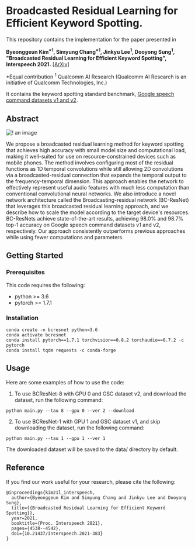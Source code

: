 # Broadcasted Residual Learning for Efficient Keyword Spotting.
This repository contains the implementation for the paper presented in

**Byeonggeun Kim<sup>\*1</sup>, Simyung Chang<sup>\*1</sup>, Jinkyu Lee<sup>1</sup>, Dooyong Sung<sup>1</sup>, "Broadcasted Residual Learning for Efficient Keyword Spotting", Interspeech 2021.** [[ArXiv]](https://arxiv.org/abs/2106.04140)

*Equal contribution
<sup>1</sup> Qualcomm AI Research (Qualcomm AI Research is an initiative of Qualcomm Technologies, Inc.)

It contains the keyword spotting standard benchmark, [Google speech command datasets v1 and v2](https://arxiv.org/abs/1804.03209).

## Abstract
![! an image](resources/method.png)

We propose a broadcasted residual learning method for keyword spotting that achieves high accuracy with small model size and computational load, making it well-suited for use on resource-constrained devices such as mobile phones. The method involves configuring most of the residual functions as 1D temporal convolutions while still allowing 2D convolutions via a broadcasted-residual connection that expands the temporal output to the frequency-temporal dimension. This approach enables the network to effectively represent useful audio features with much less computation than conventional convolutional neural networks. We also introduce a novel network architecture called the Broadcasting-residual network (BC-ResNet) that leverages this broadcasted residual learning approach, and we describe how to scale the model according to the target device's resources. BC-ResNets achieve state-of-the-art results, achieving 98.0% and 98.7% top-1 accuracy on Google speech command datasets v1 and v2, respectively. Our approach consistently outperforms previous approaches while using fewer computations and parameters.

## Getting Started

### Prerequisites
This code requires the following:
* python >= 3.6
* pytorch >= 1.7.1

### Installation
```
conda create -n bcresnet python=3.6
conda activate bcresnet
conda install pytorch==1.7.1 torchvision==0.8.2 torchaudio==0.7.2 -c pytorch
conda install tqdm requests -c conda-forge
```


## Usage
Here are some examples of how to use the code:

1. To use BCResNet-8 with GPU 0 and GSC dataset v2, and download the dataset, run the following command:
```
python main.py --tau 8 --gpu 0 --ver 2 --download
```
2. To use BCResNet-1 with GPU 1 and GSC dataset v1, and skip downloading the dataset, run the following command:
```
python main.py --tau 1 --gpu 1 --ver 1
```
The downloaded dataset will be saved to the data/ directory by default.

## Reference
If you find our work useful for your research, please cite the following:
```
@inproceedings{kim21l_interspeech,
  author={Byeonggeun Kim and Simyung Chang and Jinkyu Lee and Dooyong Sung},
  title={{Broadcasted Residual Learning for Efficient Keyword Spotting}},
  year=2021,
  booktitle={Proc. Interspeech 2021},
  pages={4538--4542},
  doi={10.21437/Interspeech.2021-383}
}
```